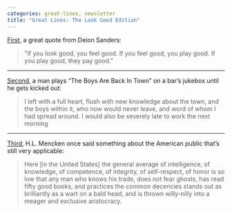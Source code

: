 ```yaml
---
categories: great-lines, newsletter
title: "Great Lines: The Look Good Edition"
---
```


[First](https://www.gq.com/story/your-morning-shot-deion-sanders), a great quote from Deion Sanders:

> "If you look good, you feel good. If you feel good, you play good. If you play good, they pay good."

***
[Second](https://www.vice.com/en_ca/article/dpwa7w/i-played-the-boys-are-back-in-town-on-a-bar-jukebox-until-i-got-kicked-out-832), a man plays “The Boys Are Back In Town” on a bar’s jukebox until he gets kicked out:

> I left with a full heart, flush with new knowledge about the town, and the boys within it, who now would never leave, and word of whom I had spread around. I would also be severely late to work the next morning

***
[Third](https://www.baltimoresun.com/bs-mtblog-2008-01-a_threadbare_aristocracy-story.html), H.L. Mencken once said something about the American public that’s still very applicable:

> Here [in the United States] the general average of intelligence, of knowledge, of competence, of integrity, of self-respect, of honor is so low that any man who knows his trade, does not fear ghosts, has read fifty good books, and practices the common decencies stands out as brilliantly as a wart on a bald head, and is thrown willy-nilly into a meager and exclusive aristocracy.